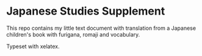 Japanese Studies Supplement
==============

This repo contains my little text document with translation from a Japanese children's book with furigana, romaji and vocabulary.

Typeset with xelatex.
